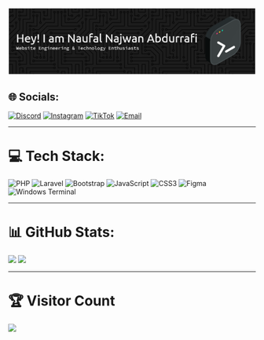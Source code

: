 ![Naufal Najwan Abdurrafi](github-header-banner.png)

## 🌐 Socials:
[![Discord](https://img.shields.io/badge/Discord-%237289DA.svg?logo=discord&logoColor=white)](https://discord.gg/785856102025396254) 
[![Instagram](https://img.shields.io/badge/Instagram-%23E4405F.svg?logo=Instagram&logoColor=white)](https://instagram.com/naufalnjwn__) 
[![TikTok](https://img.shields.io/badge/TikTok-%23000000.svg?logo=TikTok&logoColor=white)](https://tiktok.com/@.wanafi) 
[![Email](https://img.shields.io/badge/Email-D14836?logo=gmail&logoColor=white)](mailto:wanafijuya@gmail.com) 

---

# 💻 Tech Stack:
![PHP](https://img.shields.io/badge/php-%23777BB4.svg?style=for-the-badge&logo=php&logoColor=white)
![Laravel](https://img.shields.io/badge/laravel-%23FF2D20.svg?style=for-the-badge&logo=laravel&logoColor=white)
![Bootstrap](https://img.shields.io/badge/bootstrap-%23563D7C.svg?style=for-the-badge&logo=bootstrap&logoColor=white)
![JavaScript](https://img.shields.io/badge/javascript-%23323330.svg?style=for-the-badge&logo=javascript&logoColor=%23F7DF1E)
![CSS3](https://img.shields.io/badge/css3-%231572B6.svg?style=for-the-badge&logo=css3&logoColor=white)
![Figma](https://img.shields.io/badge/figma-%23F24E1E.svg?style=for-the-badge&logo=figma&logoColor=white)
![Windows Terminal](https://img.shields.io/badge/Windows%20Terminal-%234D4D4D.svg?style=for-the-badge&logo=windows-terminal&logoColor=white)

---

# 📊 GitHub Stats:
<!-- Streak -->
![](https://nirzak-streak-stats.vercel.app/?user=Wanafi&theme=dark&hide_border=false) ![](https://github-readme-stats.vercel.app/api/top-langs/?username=Wanafi&theme=dark&hide_border=false&layout=compact&count_private=true&cache_seconds=60)

---

# 🏆 Visitor Count
[![](https://visitcount.itsvg.in/api?id=Wanafi&icon=0&color=0)](https://visitcount.itsvg.in)

